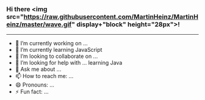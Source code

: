 ### Hi there <img src="https://raw.githubusercontent.com/MartinHeinz/MartinHeinz/master/wave.gif" display+"block" height="28px">!

---

- 🔭 I’m currently working on ...
- 🌱 I’m currently learning JavaScript
- 👯 I’m looking to collaborate on ...
- 🤔 I’m looking for help with ... learning Java
- 💬 Ask me about ...
- 📫 How to reach me: ...
- 😄 Pronouns: ...
- ⚡ Fun fact: ...
